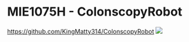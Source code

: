 # MIE1075H - ColonscopyRobot
https://github.com/KingMatty314/ColonscopyRobot
<img src="./Final Project/p2.gif"/>

